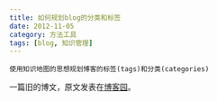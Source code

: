 ```yaml
---
title: 如何规划blog的分类和标签
date: 2012-11-05
category: 方法工具
tags: [blog, 知识管理]
---
```


    使用知识地图的思想规划博客的标签(tags)和分类(categories)




一篇旧的博文，原文发表在[博客园](http://www.cnblogs.com/holbrook/archive/2012/11/05/2755268.html)。

